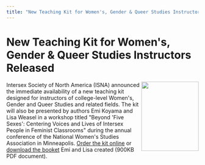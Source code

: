 ```yaml
---
title: "New Teaching Kit for Women's, Gender & Queer Studies Instructors Released"
---
```


# New Teaching Kit for Women's, Gender & Queer Studies Instructors Released

 [<img src="/img/store/teaching.gif" width="150" height="182" align="right" border=0>][1] Intersex Society of North America (ISNA) announced the immediate availability of a new teaching kit designed for instructors of college-level Women's, Gender and Queer Studies and related fields. The kit will also be presented by authors Emi Koyama and Lisa Weasel in a workshop titled "Beyond 'Five Sexes': Centering Voices and Lives of Intersex People in Feminist Classrooms" during the annual conference of the National Women's Studies Association in Minneapolis. [Order the kit online][1] or [download the booket][2] Emi and Lisa created (900KB PDF document).

 [1]: /store/store-teaching.html
 [2]: /pdf/teaching-intersex-web.pdf